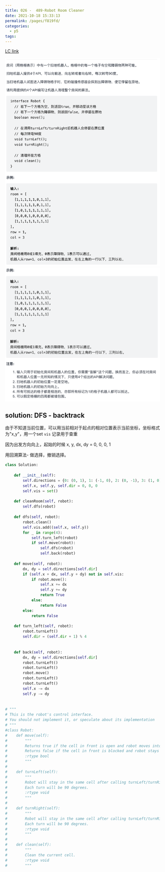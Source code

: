 ```yaml
---
title: 026 -  489-Robot Room Cleaner
date: 2021-10-18 15:33:13
permalink: /pages/f819fd/
categories:
  - p5
tags:
---
```

[LC link](https://leetcode.com/problems/robot-room-cleaner/)

![](https://raw.githubusercontent.com/emmableu/image/master/489-0.png)
![](https://raw.githubusercontent.com/emmableu/image/master/489-1.png)

## solution: DFS - backtrack

由于不知道当前位置，可以用当前相对于起点的相对位置表示当前坐标，坐标格式为"x,y"，用一个set `vis` 记录用于查重

因为出发方向向上，起始的时候 x, y, dx, dy = 0, 0, 0, 1

用回溯算法- 做选择，撤销选择。

```python
class Solution:

	def __init__(self):
		self.directions = {0: (0, 1), 1: (-1, 0), 2: (0, -1), 3: (1, 0)}
		self.x, self.y, self.dir = 0, 0, 0
		self.vis = set()
	
	def cleanRoom(self, robot):
		self.dfs(robot)

	def dfs(self, robot):
		robot.clean()
		self.vis.add((self.x, self.y))
		for _ in range(4):
			self.turn_left(robot)
			if self.move(robot):
				self.dfs(robot)
				self.back(robot)

	def move(self, robot):
		dx, dy = self.directions[self.dir]
		if (self.x + dx, self.y + dy) not in self.vis:
			if robot.move():
				self.x += dx
				self.y += dy
				return True
			else:
				return False
		else:
			return False

	def turn_left(self, robot):
		robot.turnLeft()
		self.dir = (self.dir + 1) % 4
			

	def back(self, robot):
		dx, dy = self.directions[self.dir]
		robot.turnLeft()
		robot.turnLeft()
		robot.move()
		robot.turnLeft()
		robot.turnLeft()
		self.x -= dx
		self.y -= dy
		
		
# """
# This is the robot's control interface.
# You should not implement it, or speculate about its implementation
# """
#class Robot:
#    def move(self):
#        """
#        Returns true if the cell in front is open and robot moves into the cell.
#        Returns false if the cell in front is blocked and robot stays in the current cell.
#        :rtype bool
#        """
#
#    def turnLeft(self):
#        """
#        Robot will stay in the same cell after calling turnLeft/turnRight.
#        Each turn will be 90 degrees.
#        :rtype void
#        """
#
#    def turnRight(self):
#        """
#        Robot will stay in the same cell after calling turnLeft/turnRight.
#        Each turn will be 90 degrees.
#        :rtype void
#        """
#
#    def clean(self):
#        """
#        Clean the current cell.
#        :rtype void
#        """


```
